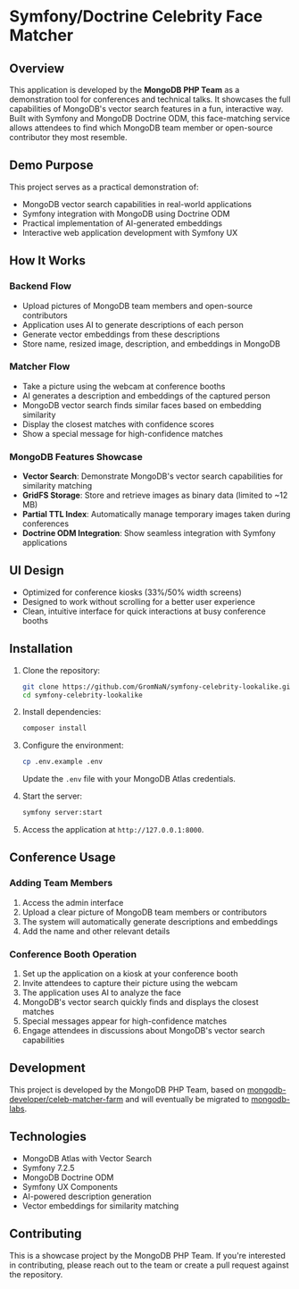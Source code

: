 # Symfony/Doctrine Celebrity Face Matcher

## Overview
This application is developed by the **MongoDB PHP Team** as a demonstration tool for conferences and technical talks. It showcases the full capabilities of MongoDB's vector search features in a fun, interactive way. Built with Symfony and MongoDB Doctrine ODM, this face-matching service allows attendees to find which MongoDB team member or open-source contributor they most resemble.

## Demo Purpose
This project serves as a practical demonstration of:
- MongoDB vector search capabilities in real-world applications
- Symfony integration with MongoDB using Doctrine ODM
- Practical implementation of AI-generated embeddings
- Interactive web application development with Symfony UX

## How It Works

### Backend Flow
- Upload pictures of MongoDB team members and open-source contributors
- Application uses AI to generate descriptions of each person
- Generate vector embeddings from these descriptions
- Store name, resized image, description, and embeddings in MongoDB

### Matcher Flow
- Take a picture using the webcam at conference booths
- AI generates a description and embeddings of the captured person
- MongoDB vector search finds similar faces based on embedding similarity
- Display the closest matches with confidence scores
- Show a special message for high-confidence matches

### MongoDB Features Showcase
- **Vector Search**: Demonstrate MongoDB's vector search capabilities for similarity matching
- **GridFS Storage**: Store and retrieve images as binary data (limited to ~12 MB)
- **Partial TTL Index**: Automatically manage temporary images taken during conferences
- **Doctrine ODM Integration**: Show seamless integration with Symfony applications

## UI Design
- Optimized for conference kiosks (33%/50% width screens)
- Designed to work without scrolling for a better user experience
- Clean, intuitive interface for quick interactions at busy conference booths

## Installation

1. Clone the repository:
   ```bash
   git clone https://github.com/GromNaN/symfony-celebrity-lookalike.git
   cd symfony-celebrity-lookalike
   ```

2. Install dependencies:
   ```bash
   composer install
   ```

3. Configure the environment:
   ```bash
   cp .env.example .env
   ```
   Update the `.env` file with your MongoDB Atlas credentials.

4. Start the server:
   ```bash
   symfony server:start
   ```

5. Access the application at `http://127.0.0.1:8000`.

## Conference Usage

### Adding Team Members
1. Access the admin interface
2. Upload a clear picture of MongoDB team members or contributors
3. The system will automatically generate descriptions and embeddings
4. Add the name and other relevant details

### Conference Booth Operation
1. Set up the application on a kiosk at your conference booth
2. Invite attendees to capture their picture using the webcam
3. The application uses AI to analyze the face
4. MongoDB's vector search quickly finds and displays the closest matches
5. Special messages appear for high-confidence matches
6. Engage attendees in discussions about MongoDB's vector search capabilities

## Development
This project is developed by the MongoDB PHP Team, based on [mongodb-developer/celeb-matcher-farm](https://github.com/mongodb-developer/celeb-matcher-farm) and will eventually be migrated to [mongodb-labs](https://github.com/GromNaN/symfony-celebrity-lookalike).

## Technologies
- MongoDB Atlas with Vector Search
- Symfony 7.2.5
- MongoDB Doctrine ODM
- Symfony UX Components
- AI-powered description generation
- Vector embeddings for similarity matching

## Contributing
This is a showcase project by the MongoDB PHP Team. If you're interested in contributing, please reach out to the team or create a pull request against the repository.
